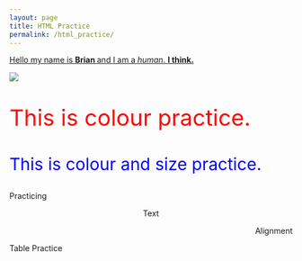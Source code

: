 ```yaml
---
layout: page
title: HTML Practice
permalink: /html_practice/
---
```

<html>
<p style="text-decoration: underline">Hello my name is <strong>Brian </strong>and I am a <em>human</em>.
<strong>I think.</strong></p>

<a href="http://cactus-code.tk/">
  <img src="https://static.esea.net/global/images/users/1029564.1472750402.png" />
</a>
  <p style="color:red; font-size:40px">This is colour practice.</p>
  <p style="color:blue; font-size:30px">This is colour and size practice.</p>
  
  <p style="text-align: left">Practicing</p>
  <p style="text-align: center">Text</p>
  <p style="text-align: right">Alignment</p>
  
  <tr>
    <td>Table</td>
  </tr>
  <tr>
    <td>Practice</td>
  </tr>
  
</html>

